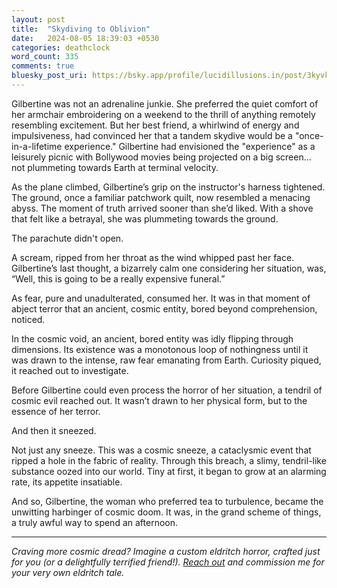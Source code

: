 ```yaml
---
layout: post
title:  "Skydiving to Oblivion"
date:   2024-08-05 18:39:03 +0530
categories: deathclock
word_count: 335
comments: true
bluesky_post_uri: https://bsky.app/profile/lucidillusions.in/post/3kyvk6ibxyg23
---
```


Gilbertine was not an adrenaline junkie. She preferred the quiet comfort of her armchair embroidering on a weekend to the thrill of anything remotely resembling excitement. But her best friend, a whirlwind of energy and impulsiveness, had convinced her that a tandem skydive would be a "once-in-a-lifetime experience." Gilbertine had envisioned the "experience" as a leisurely picnic with Bollywood movies being projected on a big screen... not plummeting towards Earth at terminal velocity.

As the plane climbed, Gilbertine’s grip on the instructor's harness tightened. The ground, once a familiar patchwork quilt, now resembled a menacing abyss. The moment of truth arrived sooner than she’d liked. With a shove that felt like a betrayal, she was plummeting towards the ground.

The parachute didn't open.

A scream, ripped from her throat as the wind whipped past her face. Gilbertine’s last thought, a bizarrely calm one considering her situation, was, “Well, this is going to be a really expensive funeral.”

As fear, pure and unadulterated, consumed her. It was in that moment of abject terror that an ancient, cosmic entity, bored beyond comprehension, noticed.

In the cosmic void, an ancient, bored entity was idly flipping through dimensions. Its existence was a monotonous loop of nothingness until it was drawn to the intense, raw fear emanating from Earth. Curiosity piqued, it reached out to investigate.

Before Gilbertine could even process the horror of her situation, a tendril of cosmic evil reached out. It wasn’t drawn to her physical form, but to the essence of her terror.

And then it sneezed.

Not just any sneeze. This was a cosmic sneeze, a cataclysmic event that ripped a hole in the fabric of reality. Through this breach, a slimy, tendril-like substance oozed into our world. Tiny at first, it began to grow at an alarming rate, its appetite insatiable.

And so, Gilbertine, the woman who preferred tea to turbulence, became the unwitting harbinger of cosmic doom. It was, in the grand scheme of things, a truly awful way to spend an afternoon.

---
<em>Craving more cosmic dread? Imagine a custom eldritch horror, crafted just for you (or a delightfully terrified friend!). [Reach out](mailto:i@lucidillusions.in) and commission me for your very own eldritch tale.</em>

